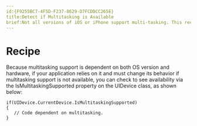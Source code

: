 ```yaml
---
id:{F9255BC7-4F5D-F237-8629-D7FCDDCC265E}  
title:Detect if Multitasking is Available  
brief:Not all versions of iOS or iPhone support multi-tasking. This recipe will show how to detect if multi-tasking is supported on the device.  
---
```


<a name="Recipe" class="injected"></a>


# Recipe

Because multitasking support is dependent on both OS version and hardware, if
your application relies on it and must change its behavior if multitasking
support is not available, you can check to see availability via the
IsMultitaskingSupported property on the UIDevice class, as shown below:

```
if(UIDevice.CurrentDevice.IsMultitaskingSupported)
{
   // Code dependent on multitasking.
}
```